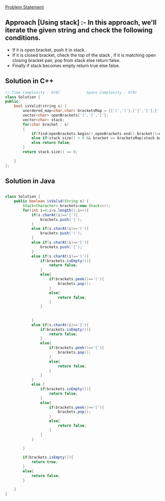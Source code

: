 [Problem Statement](https://leetcode.com/problems/valid-parentheses)

## Approach [Using stack] :- In this approach, we'll iterate the given string and check the following conditions.
- If it is open bracket, push it in stack.
- If it is closed bracket, check the top of the stack , if it is matching open closing bracket pair, pop from stack else return false.
- Finally if stack becomes empty return true else false.


## Solution in C++

```cpp
// Time Complexity - O(N)            Space Complexity - O(N)
class Solution {
public:
    bool isValid(string s) {
        unordered_map<char,char> bracketsMap = {{'(',')'},{'{','}'},{'[',']'}};
        vector<char> openBrackets{'(','{','['};
        vector<char> stack;
        for(char bracket : s)
        {
            if(find(openBrackets.begin(),openBrackets.end(),bracket)!=openBrackets.end()) stack.push_back(bracket);   
            else if(stack.size() > 0 && bracket == bracketsMap[stack.back()]) stack.pop_back();
            else return false;
        }
        return stack.size() == 0;
        
    }
};
```

## Solution in Java

```java

class Solution {
    public boolean isValid(String s) {
        Stack<Character> brackets=new Stack<>();
        for(int i=0;i<s.length();i++){
            if(s.charAt(i)=='{'){
                brackets.push('{');
            }
            else if(s.charAt(i)=='('){
                brackets.push('(');
            }
            else if(s.charAt(i)=='['){
                brackets.push('[');
            }
            else if(s.charAt(i)==')'){
                if(brackets.isEmpty()){
                    return false;
                }
                else{
                    if(brackets.peek()=='('){
                        brackets.pop();
                    }
                    else{
                        return false;
                    }    
                }
                
                    
            }
            else if(s.charAt(i)=='}'){
                if(brackets.isEmpty()){
                    return false;
                }
                else{
                    if(brackets.peek()=='{'){
                        brackets.pop();
                    }
                    else{
                        return false;
                    }    
                }   
            }
            else {
                if(brackets.isEmpty()){
                    return false;
                }
                else{
                    if(brackets.peek()=='['){
                        brackets.pop();
                    }
                    else{
                        return false;
                    }    
                }   
            }

        }
            
        if(brackets.isEmpty()){
            return true;
        }  
        else{
            return false;
        }
        
    }
}

```
